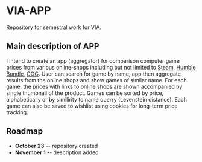 # VIA-APP
Repository for semestral work for VIA.

## Main description of APP
I intend to create an app (aggregator) for comparison computer game prices from various online-shops including but not limited to [Steam](https://store.steampowered.com/), [Humble Bundle](https://www.humblebundle.com), [GOG](https://www.gog.com/).
User can search for game by name, app then aggregate results from the online shops and show games of similar name. 
For each game, the prices with links to online shops are shown accompanied by single thumbnail of the product.
Games can be sorted by price, alphabetically or by similirity to name querry (Levenstein distance).
Each game can also be saved to wishlist using cookies for long-term price tracking.

## Roadmap
 - **October 23** -- repository created
 - **November 1** -- description added